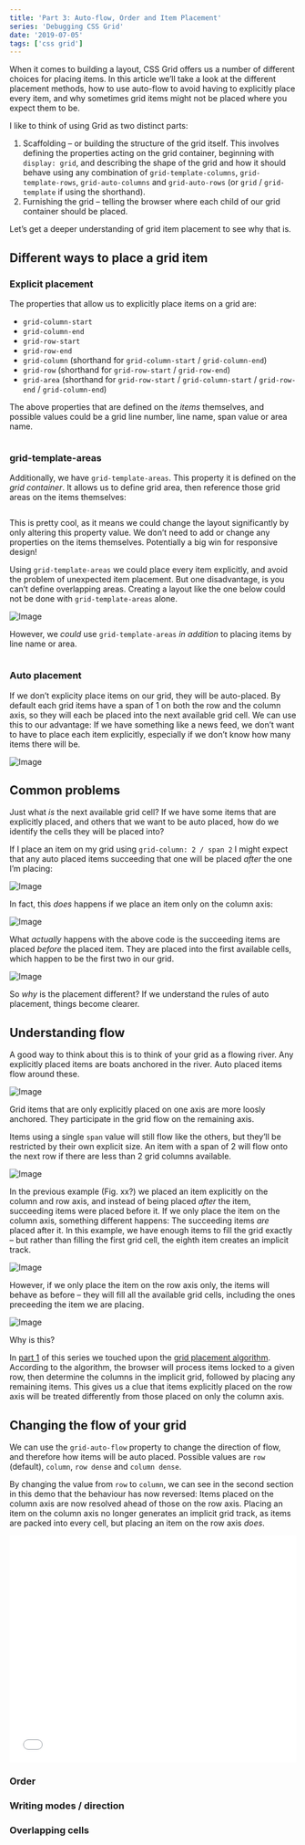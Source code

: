 ```yaml
---
title: 'Part 3: Auto-flow, Order and Item Placement'
series: 'Debugging CSS Grid'
date: '2019-07-05'
tags: ['css grid']
---
```


When it comes to building a layout, CSS Grid offers us a number of different choices for placing items. In this article we’ll take a look at the different placement methods, how to use auto-flow to avoid having to explicitly place every item, and why sometimes grid items might not be placed where you expect them to be.

I like to think of using Grid as two distinct parts:

1. Scaffolding – or building the structure of the grid itself. This involves defining the properties acting on the grid container, beginning with `display: grid`, and describing the shape of the grid and how it should behave using any combination of `grid-template-columns`, `grid-template-rows`, `grid-auto-columns` and `grid-auto-rows` (or `grid` / `grid-template` if using the shorthand).
2. Furnishing the grid – telling the browser where each child of our grid container should be placed.

Let’s get a deeper understanding of grid item placement to see why that is.

## Different ways to place a grid item

### Explicit placement

The properties that allow us to explicitly place items on a grid are:

- `grid-column-start`
- `grid-column-end`
- `grid-row-start`
- `grid-row-end`
- `grid-column` (shorthand for `grid-column-start` / `grid-column-end`)
- `grid-row` (shorthand for `grid-row-start` / `grid-row-end`)
- `grid-area` (shorthand for `grid-row-start` / `grid-column-start` / `grid-row-end` / `grid-column-end`)

The above properties that are defined on the _items_ themselves, and possible values could be a grid line number, line name, span value or area name.

```css
```

### grid-template-areas

Additionally, we have `grid-template-areas`. This property it is defined on the _grid container_. It allows us to define grid area, then reference those grid areas on the items themselves:

```css
```

This is pretty cool, as it means we could change the layout significantly by only altering this property value. We don’t need to add or change any properties on the items themselves. Potentially a big win for responsive design!

Using `grid-template-areas` we could place every item explicitly, and avoid the problem of unexpected item placement. But one disadvantage, is you can’t define overlapping areas. Creating a layout like the one below could not be done with `grid-template-areas` alone.

![Image]()

However, we _could_ use `grid-template-areas` _in addition_ to placing items by line name or area.

```css
```

### Auto placement

If we don’t explicity place items on our grid, they will be auto-placed. By default each grid items have a span of 1 on both the row and the column axis, so they will each be placed into the next available grid cell. We can use this to our advantage: If we have something like a news feed, we don’t want to have to place each item explicitly, especially if we don’t know how many items there will be.

![Image]()

## Common problems

Just what _is_ the next available grid cell? If we have some items that are explicitly placed, and others that we want to be auto placed, how do we identify the cells they will be placed into?

If I place an item on my grid using `grid-column: 2 / span 2` I might expect that any auto placed items succeeding that one will be placed _after_ the one I’m placing:

![Image]()

In fact, this _does_ happens if we place an item only on the column axis:

![Image]()

What _actually_ happens with the above code is the succeeding items are placed _before_ the placed item. They are placed into the first available cells, which happen to be the first two in our grid.

![Image]()

So _why_ is the placement different? If we understand the rules of auto placement, things become clearer.

## Understanding flow

A good way to think about this is to think of your grid as a flowing river. Any explicitly placed items are boats anchored in the river. Auto placed items flow around these.

![Image]()

Grid items that are only explicitly placed on one axis are more loosly anchored. They participate in the grid flow on the remaining axis.

Items using a single `span` value will still flow like the others, but they’ll be restricted by their own explicit size. An item with a span of 2 will flow onto the next row if there are less than 2 grid columns available.

![Image]()

In the previous example (Fig. xx?) we placed an item explicitly on the column and row axis, and instead of being placed _after_ the item, succeeding items were placed before it. If we only place the item on the column axis, something different happens: The succeeding items _are_ placed after it. In this example, we have enough items to fill the grid exactly – but rather than filling the first grid cell, the eighth item creates an implicit track.

![Image]()

However, if we only place the item on the row axis only, the items will behave as before – they will fill all the available grid cells, including the ones preceeding the item we are placing.

![Image]()

Why is this?

In [part 1]() of this series we touched upon the [grid placement algorithm](https://www.w3.org/TR/css-grid-1/#auto-placement-algo). According to the algorithm, the browser will process items locked to a given row, then determine the columns in the implicit grid, followed by placing any remaining items. This gives us a clue that items explicitly placed on the row axis will be treated differently from those placed on only the column axis.

## Changing the flow of your grid

We can use the `grid-auto-flow` property to change the direction of flow, and therefore how items will be auto placed. Possible values are `row` (default), `column`, `row dense` and `column dense`.

By changing the value from `row` to `column`, we can see in the second section in this demo that the behaviour has now reversed: Items placed on the column axis are now resolved ahead of those on the row axis. Placing an item on the column axis no longer generates an implicit grid track, as items are packed into every cell, but placing an item on the row axis _does_.

<iframe height="397" style="width: 100%;" scrolling="no" title="Auto flow and distribution" src="//codepen.io/michellebarker/embed/MMqLdK/?height=397&theme-id=0&default-tab=result" frameborder="no" allowtransparency="true" allowfullscreen="true">
  See the Pen <a href='https://codepen.io/michellebarker/pen/MMqLdK/'>Auto flow and distribution</a> by Michelle Barker
  (<a href='https://codepen.io/michellebarker'>@michellebarker</a>) on <a href='https://codepen.io'>CodePen</a>.
</iframe>

### Order

### Writing modes / direction

### Overlapping cells
